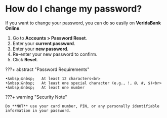 # How do I change my password?

If you want to change your password, you can do so easily on **VeridaBank Online**.

1.	Go to **Accounts > Password Reset**.
2.  Enter your **current password**.
3.	Enter your **new password**.
4.	Re-enter your new password to confirm.
5.	Click **Reset**.

???+ abstract "Password Requirements"

    •&nbsp;&nbsp;	At least 12 characters<br>
    •&nbsp;&nbsp;	At least one special character (e.g., !, @, #, $)<br>
    •&nbsp;&nbsp;	At least one number

???+ warning "Security Note"

    Do **NOT** use your card number, PIN, or any personally identifiable information in your password.
